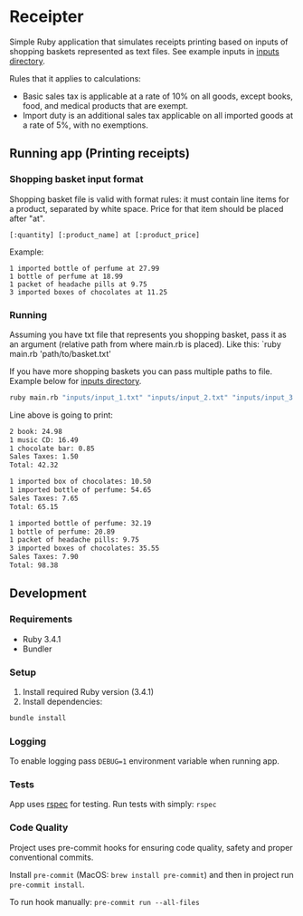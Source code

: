 # Receipter

Simple Ruby application that simulates receipts printing based on inputs of shopping baskets represented as text files. See example inputs in [inputs directory](./inputs).

Rules that it applies to calculations:

- Basic sales tax is applicable at a rate of 10% on all goods, except books, food, and medical products that are exempt.
- Import duty is an additional sales tax applicable on all imported goods at a rate of 5%, with no exemptions.

## Running app (Printing receipts)

### Shopping basket input format

Shopping basket file is valid with format rules: it must contain line items for a product, separated by white space. Price for that item should be placed after "at".

```
[:quantity] [:product_name] at [:product_price]
```

Example:

```text
1 imported bottle of perfume at 27.99
1 bottle of perfume at 18.99
1 packet of headache pills at 9.75
3 imported boxes of chocolates at 11.25
```

### Running

Assuming you have txt file that represents you shopping basket, pass it as an argument (relative path from where main.rb is placed). Like this: `ruby main.rb 'path/to/basket.txt'

If you have more shopping baskets you can pass multiple paths to file. Example below
for [inputs directory](./inputs).

```bash
ruby main.rb "inputs/input_1.txt" "inputs/input_2.txt" "inputs/input_3.txt"
```

Line above is going to print:

```bash
2 book: 24.98
1 music CD: 16.49
1 chocolate bar: 0.85
Sales Taxes: 1.50
Total: 42.32

1 imported box of chocolates: 10.50
1 imported bottle of perfume: 54.65
Sales Taxes: 7.65
Total: 65.15

1 imported bottle of perfume: 32.19
1 bottle of perfume: 20.89
1 packet of headache pills: 9.75
3 imported boxes of chocolates: 35.55
Sales Taxes: 7.90
Total: 98.38
```

## Development

### Requirements

- Ruby 3.4.1
- Bundler

### Setup

1. Install required Ruby version (3.4.1)
2. Install dependencies:

```bash
bundle install
```

### Logging

To enable logging pass `DEBUG=1` environment variable when running app.

### Tests

App uses [rspec](https://rspec.info) for testing.
Run tests with simply: `rspec`

### Code Quality

Project uses pre-commit hooks for ensuring code quality, safety and proper conventional commits.

Install `pre-commit` (MacOS: `brew install pre-commit`) and then in project run `pre-commit install`.

To run hook manually: `pre-commit run --all-files`
